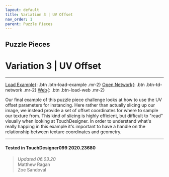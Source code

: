 ```yaml
---
layout: default
title: Variation 3 | UV Offset
nav_order: 1
parent: Puzzle Pieces
---
```


## Puzzle Pieces
# Variation 3 | UV Offset

*****

[Load Example](?actionable=1&action=load_tox&remotePath=){: .btn .btn-load-example .mr-2}
[Open Network](?actionable=1&action=open_floating_network){: .btn .btn-td-network .mr-2}
[Web](?actionable=1&action=open_in_browser){: .btn .btn-load-web .mr-2}

Our final example of this puzzle piece challenge looks at how to use the UV offset parameters for instancing. Here rather than actually slicing up our image, we instead provide a set of offset coordinates for where to sample our texture from. This kind of slicing is highly efficient, but difficult to "read" visually when looking at TouchDesigner. In order to understand what's really happing in this example it's important to have a handle on the relationship between texture coordinates and geometry.

---

#### Tested in TouchDesigner099 2020.23680 
>*Updated 06.03.20*  
Matthew Ragan  
Zoe Sandoval  
